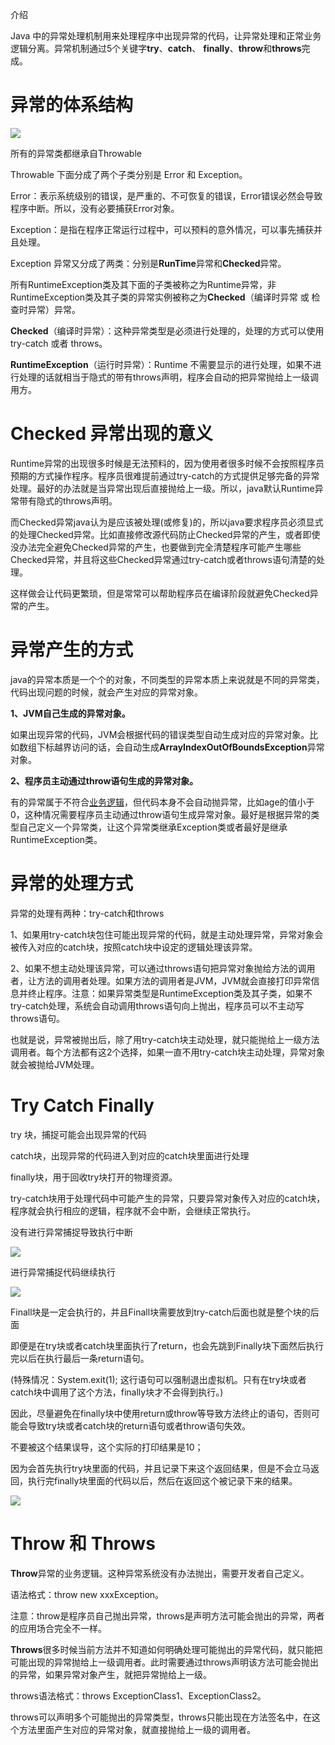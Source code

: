 介绍

Java 中的异常处理机制用来处理程序中出现异常的代码，让异常处理和正常业务逻辑分离。异常机制通过5个关键字**try**、**catch**、 **finally**、**throw**和**throws**完成。

# 异常的体系结构

![](https://cdn.nlark.com/yuque/0/2024/png/12477403/1724395887518-590f2d81-188d-4257-bcf2-e3383087b134.png)

所有的异常类都继承自Throwable

Throwable 下面分成了两个子类分别是 Error 和 Exception。

Error：表示系统级别的错误，是严重的、不可恢复的错误，Error错误必然会导致程序中断。所以，没有必要捕获Error对象。

Exception：是指在程序正常运行过程中，可以预料的意外情况，可以事先捕获并且处理。



Exception 异常又分成了两类：分别是**RunTime**异常和**Checked**异常。

所有RuntimeException类及其下面的子类被称之为Runtime异常，非RuntimeException类及其子类的异常实例被称之为**Checked**（编译时异常 或 检查时异常）异常。



**Checked**（编译时异常）：这种异常类型是必须进行处理的，处理的方式可以使用try-catch 或者 throws。

**RuntimeException**（运行时异常）：Runtime 不需要显示的进行处理，如果不进行处理的话就相当于隐式的带有throws声明，程序会自动的把异常抛给上一级调用方。



# Checked 异常出现的意义

Runtime异常的出现很多时候是无法预料的，因为使用者很多时候不会按照程序员预期的方式操作程序。程序员很难提前通过try-catch的方式提供足够完备的异常处理。最好的办法就是当异常出现后直接抛给上一级。所以，java默认Runtime异常带有隐式的throws声明。



而Checked异常java认为是应该被处理(或修复)的，所以java要求程序员必须显式的处理Checked异常。比如直接修改源代码防止Checked异常的产生，或者即使没办法完全避免Checked异常的产生，也要做到完全清楚程序可能产生哪些Checked异常，并且将这些Checked异常通过try-catch或者throws语句清楚的处理。

这样做会让代码更繁琐，但是常常可以帮助程序员在编译阶段就避免Checked异常的产生。



# 异常产生的方式

java的异常本质是一个个的对象，不同类型的异常本质上来说就是不同的异常类，代码出现问题的时候，就会产生对应的异常对象。

**1、JVM自己生成的异常对象。**

如果出现异常的代码，JVM会根据代码的错误类型自动生成对应的异常对象。比如数组下标越界访问的话，会自动生成**ArrayIndexOutOfBoundsException**异常对象。

**2、程序员主动通过throw语句生成的异常对象。**

有的异常属于不符合[业务逻辑](https://so.csdn.net/so/search?q=%E4%B8%9A%E5%8A%A1%E9%80%BB%E8%BE%91&spm=1001.2101.3001.7020)，但代码本身不会自动抛异常，比如age的值小于0，这种情况需要程序员主动通过throw语句生成异常对象。最好是根据异常的类型自己定义一个异常类，让这个异常类继承Exception类或者最好是继承RuntimeException类。



# 异常的处理方式

异常的处理有两种：try-catch和throws

1、如果用try-catch块包住可能出现异常的代码，就是主动处理异常，异常对象会被传入对应的catch块，按照catch块中设定的逻辑处理该异常。

2、如果不想主动处理该异常，可以通过throws语句把异常对象抛给方法的调用者，让方法的调用者处理。如果方法的调用者是JVM，JVM就会直接打印异常信息并终止程序。注意：如果异常类型是RuntimeException类及其子类，如果不try-catch处理，系统会自动调用throws语句向上抛出，程序员可以不主动写throws语句。

也就是说，异常被抛出后，除了用try-catch块主动处理，就只能抛给上一级方法调用者。每个方法都有这2个选择，如果一直不用try-catch块主动处理，异常对象就会被抛给JVM处理。



# Try Catch Finally

try 块，捕捉可能会出现异常的代码

catch块，出现异常的代码进入到对应的catch块里面进行处理

finally块，用于回收try块打开的物理资源。



try-catch块用于处理代码中可能产生的异常，只要异常对象传入对应的catch块，程序就会执行相应的逻辑，程序就不会中断，会继续正常执行。

没有进行异常捕捉导致执行中断

![](https://cdn.nlark.com/yuque/0/2024/png/12477403/1724597395619-4a28db84-265a-4b17-b148-183fbffe92c7.png)

进行异常捕捉代码继续执行

![](https://cdn.nlark.com/yuque/0/2024/png/12477403/1724597492013-f9fdb252-a0c5-4a21-89ff-d8e7d365235b.png)

Finall块是一定会执行的，并且Finall块需要放到try-catch后面也就是整个块的后面

即便是在try块或者catch块里面执行了return，也会先跳到Finally块下面然后执行完以后在执行最后一条return语句。

(特殊情况：System.exit(1); 这行语句可以强制退出虚拟机。只有在try块或者catch块中调用了这个方法，finally块才不会得到执行。)

因此，尽量避免在finally块中使用return或throw等导致方法终止的语句，否则可能会导致try块或者catch块的return语句或者throw语句失效。

不要被这个结果误导，这个实际的打印结果是10；

因为会首先执行try块里面的代码，并且记录下来这个返回结果，但是不会立马返回，执行完finally块里面的代码以后，然后在返回这个被记录下来的结果。

![](https://cdn.nlark.com/yuque/0/2024/png/12477403/1724598289846-73280abf-6685-4694-91ad-0412ef01b73e.png)

# Throw 和 Throws

**Throw**异常的业务逻辑。这种异常系统没有办法抛出，需要开发者自己定义。

语法格式：throw new xxxException。

注意：throw是程序员自己抛出异常，throws是声明方法可能会抛出的异常，两者的应用场合完全不一样。



**Throws**很多时候当前方法并不知道如何明确处理可能抛出的异常代码，就只能把可能出现的异常抛给上一级调用者。此时需要通过throws声明该方法可能会抛出的异常，如果异常对象产生，就把异常抛给上一级。

throws语法格式：throws ExceptionClass1、ExceptionClass2。

throws可以声明多个可能抛出的异常类型，throws只能出现在方法签名中，在这个方法里面产生对应的异常对象，就直接抛给上一级的调用者。</font>
